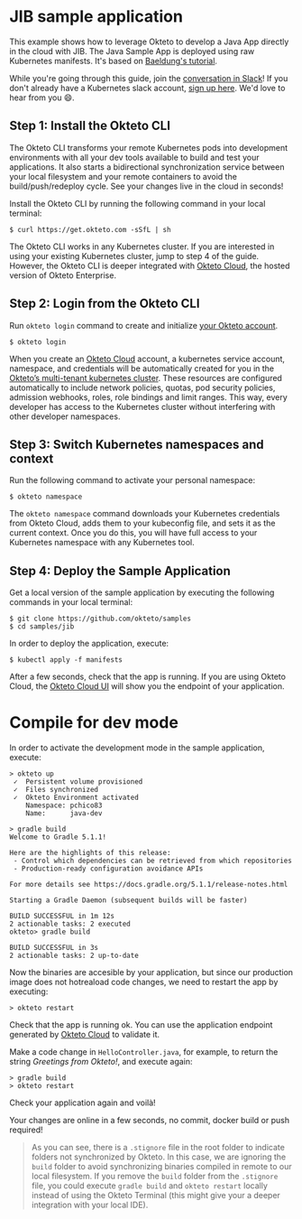 # JIB sample application

This example shows how to leverage Okteto to develop a Java App directly in the cloud with JIB. The Java Sample App is deployed using raw Kubernetes manifests. It's based on [Baeldung's tutorial](https://www.baeldung.com/jib-dockerizing).

While you're going through this guide, join the [conversation in Slack](https://kubernetes.slack.com/messages/CM1QMQGS0/)! If you don't already have a Kubernetes slack account, [sign up here](http://slack.k8s.io/).  We'd love to hear from you 😄.

## Step 1: Install the Okteto CLI

The Okteto CLI transforms your remote Kubernetes pods into development environments with all your dev tools available to build and test your applications. It also starts a bidirectional synchronization service between your local filesystem and your remote containers to avoid the build/push/redeploy cycle. See your changes live in the cloud in seconds!

Install the Okteto CLI by running the following command in your local terminal:

```console
$ curl https://get.okteto.com -sSfL | sh
```

The Okteto CLI works in any Kubernetes cluster. If you are interested in using your existing Kubernetes cluster, jump to step 4 of the guide. However, the Okteto CLI is deeper integrated with [Okteto Cloud](https://cloud.okteto.com), the hosted version of Okteto Enterprise.

## Step 2: Login from the Okteto CLI

Run `okteto login` command to create and initialize [your Okteto account](https://cloud.okteto.com/#/?origin=docs). 

```console
$ okteto login
```

When you create an [Okteto Cloud](https://cloud.okteto.com) account, a kubernetes service account, namespace, and credentials will be automatically created for you in the [Okteto’s multi-tenant kubernetes cluster](https://cloud.okteto.com). These resources are configured automatically to include network policies, quotas, pod security policies, admission webhooks, roles, role bindings and limit ranges. This way, every developer has access to the Kubernetes cluster without interfering with other developer namespaces.

## Step 3: Switch Kubernetes namespaces and context

Run the following command to activate your personal namespace:

```console
$ okteto namespace
```

The `okteto namespace` command downloads your Kubernetes credentials from Okteto Cloud, adds them to your kubeconfig file, and sets it as the current context. Once you do this, you will have full access to your Kubernetes namespace with any Kubernetes tool.

## Step 4: Deploy the Sample Application

Get a local version of the sample application by executing the following commands in your local terminal:

```console
$ git clone https://github.com/okteto/samples
$ cd samples/jib
```

In order to deploy the application, execute:

```console
$ kubectl apply -f manifests
```

After a few seconds, check that the app is running. If you are using Okteto Cloud, the [Okteto Cloud UI](https://cloud.okteto.com) will show you the endpoint of your application.

# Compile for dev mode

In order to activate the development mode in the sample application, execute:

```
> okteto up
 ✓  Persistent volume provisioned
 ✓  Files synchronized
 ✓  Okteto Environment activated
    Namespace: pchico83
    Name:      java-dev

> gradle build
Welcome to Gradle 5.1.1!

Here are the highlights of this release:
 - Control which dependencies can be retrieved from which repositories
 - Production-ready configuration avoidance APIs

For more details see https://docs.gradle.org/5.1.1/release-notes.html

Starting a Gradle Daemon (subsequent builds will be faster)

BUILD SUCCESSFUL in 1m 12s
2 actionable tasks: 2 executed
okteto> gradle build

BUILD SUCCESSFUL in 3s
2 actionable tasks: 2 up-to-date
```

Now the binaries are accesible by your application, but since our production image does not hotreaload code changes, we need to restart the app by executing:

```
> okteto restart
```

Check that the app is running ok. You can use the application endpoint generated by [Okteto Cloud](https://cloud.okteto.com) to validate it.

Make a code change in `HelloController.java`, for example, to return the string *Greetings from Okteto!*, and execute again:

```
> gradle build
> okteto restart
```

Check your application again and voilà!

Your changes are online in a few seconds, no commit, docker build or push required!

> As you can see, there is a `.stignore` file in the root folder to indicate folders not synchronized by Okteto. In this case, we are ignoring the `build` folder to avoid synchronizing binaries compiled in remote to our local filesystem. If you remove the `build` folder from the `.stignore` file, you could execute `gradle build` and `okteto restart` locally instead of using the Okteto Terminal (this might give your a deeper integration with your local IDE).
